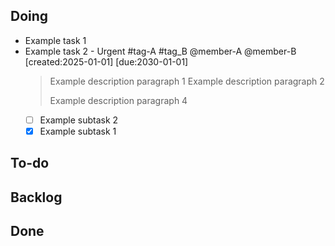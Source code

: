 ## **Doing**

- Example task 1
- Example task 2 - Urgent #tag-A #tag_B @member-A @member-B
  [created:2025-01-01] [due:2030-01-01]
  > Example description paragraph 1
  > Example description paragraph 2
  >
  > Example description paragraph 4
  - [ ] Example subtask 2
  - [x] Example subtask 1

## **To-do**



## **Backlog**



## **Done**

